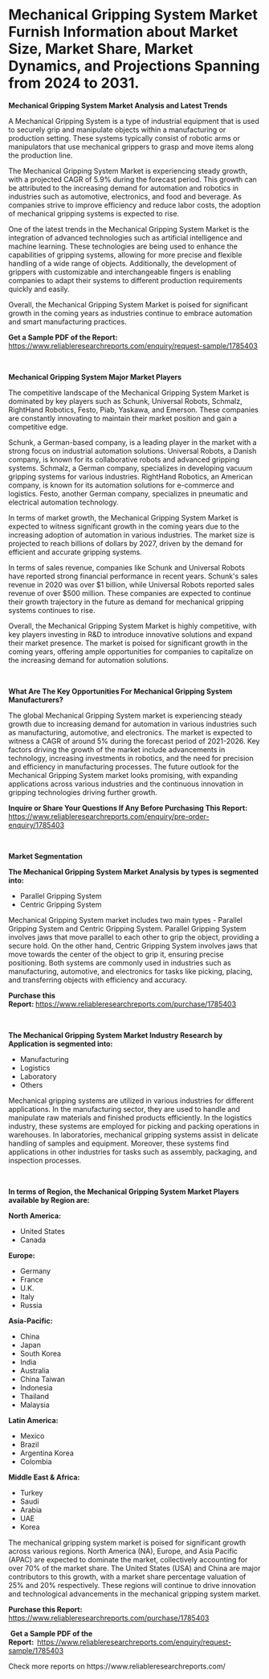 <p><h1>Mechanical Gripping System Market Furnish Information about Market Size, Market Share, Market Dynamics, and Projections Spanning from 2024 to 2031.</h1></p><p><strong>Mechanical Gripping System Market Analysis and Latest Trends</strong></p>
<p><p>A Mechanical Gripping System is a type of industrial equipment that is used to securely grip and manipulate objects within a manufacturing or production setting. These systems typically consist of robotic arms or manipulators that use mechanical grippers to grasp and move items along the production line.</p><p>The Mechanical Gripping System Market is experiencing steady growth, with a projected CAGR of 5.9% during the forecast period. This growth can be attributed to the increasing demand for automation and robotics in industries such as automotive, electronics, and food and beverage. As companies strive to improve efficiency and reduce labor costs, the adoption of mechanical gripping systems is expected to rise.</p><p>One of the latest trends in the Mechanical Gripping System Market is the integration of advanced technologies such as artificial intelligence and machine learning. These technologies are being used to enhance the capabilities of gripping systems, allowing for more precise and flexible handling of a wide range of objects. Additionally, the development of grippers with customizable and interchangeable fingers is enabling companies to adapt their systems to different production requirements quickly and easily.</p><p>Overall, the Mechanical Gripping System Market is poised for significant growth in the coming years as industries continue to embrace automation and smart manufacturing practices.</p></p>
<p><strong>Get a Sample PDF of the Report:&nbsp;</strong> <a href="https://www.reliableresearchreports.com/enquiry/request-sample/1785403">https://www.reliableresearchreports.com/enquiry/request-sample/1785403</a></p>
<p>&nbsp;</p>
<p><strong>Mechanical Gripping System Major Market Players</strong></p>
<p><p>The competitive landscape of the Mechanical Gripping System Market is dominated by key players such as Schunk, Universal Robots, Schmalz, RightHand Robotics, Festo, Piab, Yaskawa, and Emerson. These companies are constantly innovating to maintain their market position and gain a competitive edge. </p><p>Schunk, a German-based company, is a leading player in the market with a strong focus on industrial automation solutions. Universal Robots, a Danish company, is known for its collaborative robots and advanced gripping systems. Schmalz, a German company, specializes in developing vacuum gripping systems for various industries. RightHand Robotics, an American company, is known for its automation solutions for e-commerce and logistics. Festo, another German company, specializes in pneumatic and electrical automation technology.</p><p>In terms of market growth, the Mechanical Gripping System Market is expected to witness significant growth in the coming years due to the increasing adoption of automation in various industries. The market size is projected to reach billions of dollars by 2027, driven by the demand for efficient and accurate gripping systems.</p><p>In terms of sales revenue, companies like Schunk and Universal Robots have reported strong financial performance in recent years. Schunk's sales revenue in 2020 was over $1 billion, while Universal Robots reported sales revenue of over $500 million. These companies are expected to continue their growth trajectory in the future as demand for mechanical gripping systems continues to rise.</p><p>Overall, the Mechanical Gripping System Market is highly competitive, with key players investing in R&D to introduce innovative solutions and expand their market presence. The market is poised for significant growth in the coming years, offering ample opportunities for companies to capitalize on the increasing demand for automation solutions.</p></p>
<p>&nbsp;</p>
<p><strong>What Are The Key Opportunities For Mechanical Gripping System Manufacturers?</strong></p>
<p><p>The global Mechanical Gripping System market is experiencing steady growth due to increasing demand for automation in various industries such as manufacturing, automotive, and electronics. The market is expected to witness a CAGR of around 5% during the forecast period of 2021-2026. Key factors driving the growth of the market include advancements in technology, increasing investments in robotics, and the need for precision and efficiency in manufacturing processes. The future outlook for the Mechanical Gripping System market looks promising, with expanding applications across various industries and the continuous innovation in gripping technologies driving further growth.</p></p>
<p><strong>Inquire or Share Your Questions If Any Before Purchasing This Report:</strong> <a href="https://www.reliableresearchreports.com/enquiry/pre-order-enquiry/1785403">https://www.reliableresearchreports.com/enquiry/pre-order-enquiry/1785403</a></p>
<p>&nbsp;</p>
<p><strong>Market Segmentation</strong></p>
<p><strong>The Mechanical Gripping System Market Analysis by types is segmented into:</strong></p>
<p><ul><li>Parallel Gripping System</li><li>Centric Gripping System</li></ul></p>
<p><p>Mechanical Gripping System market includes two main types - Parallel Gripping System and Centric Gripping System. Parallel Gripping System involves jaws that move parallel to each other to grip the object, providing a secure hold. On the other hand, Centric Gripping System involves jaws that move towards the center of the object to grip it, ensuring precise positioning. Both systems are commonly used in industries such as manufacturing, automotive, and electronics for tasks like picking, placing, and transferring objects with efficiency and accuracy.</p></p>
<p><strong>Purchase this Report:&nbsp;</strong><a href="https://www.reliableresearchreports.com/purchase/1785403">https://www.reliableresearchreports.com/purchase/1785403</a></p>
<p>&nbsp;</p>
<p><strong>The Mechanical Gripping System Market Industry Research by Application is segmented into:</strong></p>
<p><ul><li>Manufacturing</li><li>Logistics</li><li>Laboratory</li><li>Others</li></ul></p>
<p><p>Mechanical gripping systems are utilized in various industries for different applications. In the manufacturing sector, they are used to handle and manipulate raw materials and finished products efficiently. In the logistics industry, these systems are employed for picking and packing operations in warehouses. In laboratories, mechanical gripping systems assist in delicate handling of samples and equipment. Moreover, these systems find applications in other industries for tasks such as assembly, packaging, and inspection processes.</p></p>
<p>&nbsp;</p>
<p><strong>In terms of Region, the Mechanical Gripping System Market Players available by Region are:</strong></p>
<p>
    <p> <strong> North America: </strong>
        <ul>
            <li>United States</li>
            <li>Canada</li>
        </ul>
        </p> 
    <p> <strong> Europe: </strong>
        <ul>
            <li>Germany</li>
            <li>France</li>
            <li>U.K.</li>
            <li>Italy</li>
            <li>Russia</li>
        </ul>
        </p> 
    <p> <strong> Asia-Pacific: </strong>
        <ul>
            <li>China</li>
            <li>Japan</li>
            <li>South Korea</li>
            <li>India</li>
            <li>Australia</li>
            <li>China Taiwan</li>
            <li>Indonesia</li>
            <li>Thailand</li>
            <li>Malaysia</li>
        </ul>
        </p> 
    <p> <strong> Latin America: </strong>
        <ul>
            <li>Mexico</li>
            <li>Brazil</li>
            <li>Argentina Korea</li>
            <li>Colombia</li>
        </ul>
        </p> 
    <p> <strong> Middle East & Africa: </strong>
        <ul>
            <li>Turkey</li>
            <li>Saudi</li>
            <li>Arabia</li>
            <li>UAE</li>
            <li>Korea</li>
        </ul>
    </p>
    </p>
<p><p>The mechanical gripping system market is poised for significant growth across various regions. North America (NA), Europe, and Asia Pacific (APAC) are expected to dominate the market, collectively accounting for over 70% of the market share. The United States (USA) and China are major contributors to this growth, with a market share percentage valuation of 25% and 20% respectively. These regions will continue to drive innovation and technological advancements in the mechanical gripping system market.</p></p>
<p><strong>Purchase this Report: </strong><a href="https://www.reliableresearchreports.com/purchase/1785403">https://www.reliableresearchreports.com/purchase/1785403</a></p>
<p>&nbsp;<strong>Get a Sample PDF of the Report:&nbsp;&nbsp;</strong><a href="https://www.reliableresearchreports.com/enquiry/request-sample/1785403">https://www.reliableresearchreports.com/enquiry/request-sample/1785403</a></p>
<p><strong></strong></p>
<p>Check more reports on https://www.reliableresearchreports.com/</p>